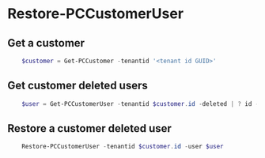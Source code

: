# Restore-PCCustomerUser #

## Get a customer ##

```powershell
    $customer = Get-PCCustomer -tenantid '<tenant id GUID>'
```

## Get customer deleted users ##

```powershell
    $user = Get-PCCustomerUser -tenantid $customer.id -deleted | ? id -EQ '<user id>'
```

## Restore a customer deleted user ##

```powershell
    Restore-PCCustomerUser -tenantid $customer.id -user $user
```
